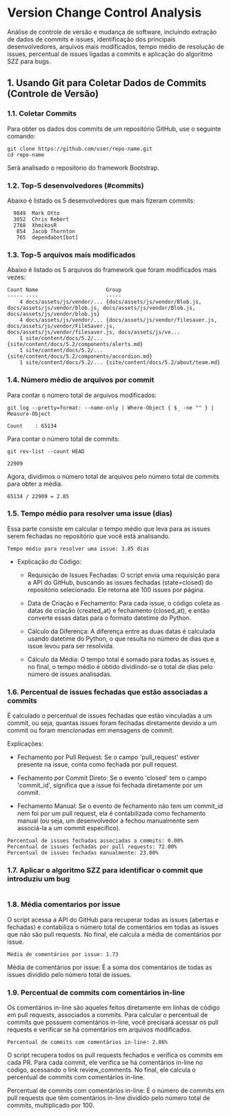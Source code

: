 # Version Change Control Analysis
Análise de controle de versão e mudança de software, incluindo extração de dados de commits e issues, identificação dos principais desenvolvedores, arquivos mais modificados, tempo médio de resolução de issues, percentual de issues ligadas a commits e aplicação do algoritmo SZZ para bugs.

## 1. Usando Git para Coletar Dados de Commits (Controle de Versão)

### 1.1. Coletar Commits
Para obter os dados dos commits de um repositório GitHub, use o seguinte comando:

```
git clone https://github.com/user/repo-name.git
cd repo-name

```

Será analisado o repositorio do framework Bootstrap.

### 1.2. Top-5 desenvolvedores (#commits)

Abaixo é listado os 5 desenvolvedores que mais fizeram commits:

```
  9849  Mark Otto
  3052  Chris Rebert
  2768  XhmikosR
   854  Jacob Thornton
   765  dependabot[bot]
```

### 1.3. Top-5 arquivos mais modificados 

Abaixo é listado os 5 arquivos do framework que foram modificados mais vezes:

```
Count Name                      Group
----- ----                      -----
    4 docs/assets/js/vendor/... {docs/assets/js/vendor/Blob.js, docs/assets/js/vendor/blob.js, docs/assets/js/vendor/Blob.js, docs/assets/js/vendor/blob.js}      
    4 docs/assets/js/vendor/... {docs/assets/js/vendor/filesaver.js, docs/assets/js/vendor/FileSaver.js, docs/assets/js/vendor/filesaver.js, docs/assets/js/ve... 
    1 site/content/docs/5.2/... {site/content/docs/5.2/components/alerts.md}
    1 site/content/docs/5.2/... {site/content/docs/5.2/components/accordion.md}
    1 site/content/docs/5.2/... {site/content/docs/5.2/about/team.md}
```

### 1.4. Número médio de arquivos por commit

Para contar o número total de arquivos modificados:

```
git log --pretty=format: --name-only | Where-Object { $_ -ne "" } | Measure-Object

Count    : 65134
```

Para contar o número total de commits:

```
git rev-list --count HEAD

22909
```

Agora, dividimos o número total de arquivos pelo número total de commits para obter a média.

```
65134 / 22909 = 2.85
```

### 1.5. Tempo médio para resolver uma issue (dias)

Essa parte consiste em calcular o tempo médio que leva para as issues serem fechadas no repositório que você está analisando.

```
Tempo médio para resolver uma issue: 3.85 dias
```

  - Explicação do Código:

    - Requisição de Issues Fechadas: O script envia uma requisição para a API do GitHub, buscando as issues fechadas (state=closed) do repositório selecionado. Ele retorna até 100 issues por página.

    - Data de Criação e Fechamento: Para cada issue, o código coleta as datas de criação (created_at) e fechamento (closed_at), e então converte essas datas para o formato datetime do Python.

    - Cálculo da Diferença: A diferença entre as duas datas é calculada usando datetime do Python, o que resulta no número de dias que a issue levou para ser resolvida.

    - Cálculo da Média: O tempo total é somado para todas as issues e, no final, o tempo médio é obtido dividindo-se o total de dias pelo número de issues analisadas.

### 1.6. Percentual de issues fechadas que estão associadas a commits

É calculado o percentual de issues fechadas que estão vinculadas a um commit, ou seja, quantas issues foram fechadas diretamente devido a um commit ou foram mencionadas em mensagens de commit.

Explicações:
  - Fechamento por Pull Request: Se o campo 'pull_request' estiver presente na issue, conta como fechada por pull request.

  - Fechamento por Commit Direto: Se o evento 'closed' tem o campo 'commit_id', significa que a issue foi fechada diretamente por um commit.

  - Fechamento Manual: Se o evento de fechamento não tem um commit_id nem foi por um pull request, ela é contabilizada como fechamento manual (ou seja, um desenvolvedor a fechou manualmente sem associá-la a um commit específico).

```
Percentual de issues fechadas associadas a commits: 0.00%
Percentual de issues fechadas por pull requests: 72.00%
Percentual de issues fechadas manualmente: 23.00%
```

### 1.7. Aplicar o algoritmo SZZ para identificar o commit que introduziu um bug

```

```

### 1.8. Média comentarios por issue

O script acessa a API do GitHub para recuperar todas as issues (abertas e fechadas) e contabiliza o número total de comentários em todas as issues que não são pull requests.
No final, ele calcula a média de comentários por issue.

```
Média de comentários por issue: 1.73
```

Média de comentários por issue: É a soma dos comentários de todas as issues dividido pelo número total de issues.

### 1.9. Percentual de commits com comentários in-line

Os comentários in-line são aqueles feitos diretamente em linhas de código em pull requests, associados a commits. Para calcular o percentual de commits que possuem comentários in-line, você precisará acessar os pull requests e verificar se há comentários em arquivos modificados.

```
Percentual de commits com comentários in-line: 2.86%
```

O script recupera todos os pull requests fechados e verifica os commits em cada PR.
Para cada commit, ele verifica se há comentários in-line no código, acessando o link review_comments.
No final, ele calcula o percentual de commits com comentários in-line.

Percentual de commits com comentários in-line: É o número de commits em pull requests que têm comentários in-line dividido pelo número total de commits, multiplicado por 100.
